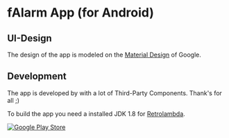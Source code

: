 # fAlarm App (for Android)

## UI-Design
The design of the app is modeled on the [Material Design](https://www.google.com/design/spec/material-design/introduction.html) of Google.

## Development 
The app is developed by with a lot of Third-Party Components. Thank's for all ;)

To build the app you need a installed JDK 1.8 for [Retrolambda](https://github.com/evant/gradle-retrolambda).

[![Google Play Store](https://play.google.com/intl/en_us/badges/images/badge_new.png "Google Play Store")](https://play.google.com/store/apps/details?id=de.openfiresource.falarm)
